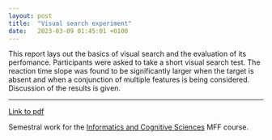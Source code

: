 ```yaml
---
layout: post
title:  "Visual search experiment"
date:   2023-03-09 01:45:01 +0100
---
```


This report lays out the basics of visual search and 
the evaluation of its perfomance. Participants were asked
to take a short visual search test. The reaction time slope
was found to be significantly larger when the target is absent 
and when a conjunction of multiple features is being
considered. Discussion of the results is given.

---

[Link to pdf](https://drive.google.com/file/d/1BO1kwEBec9QOunMLz6kIjbVpeSxXPw9k/view?usp=share_link)

Semestral work for the [Informatics and Cognitive Sciences](http://csng.mff.cuni.cz/ikv1.html)
MFF course. 
